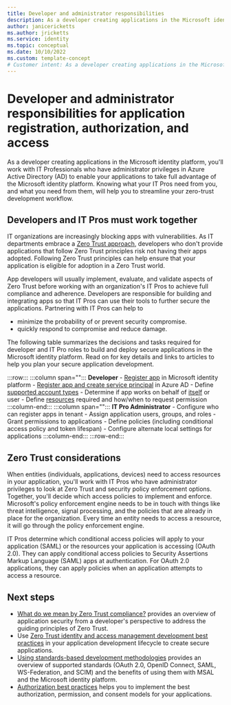 ```yaml
---
title: Developer and administrator responsibilities
description: As a developer creating applications in the Microsoft identity platform, knowing what your IT Pros need from you, and what you need from them, will help you to streamline your zero-trust development workflow.
author: janicericketts
ms.author: jricketts
ms.service: identity
ms.topic: conceptual
ms.date: 10/10/2022
ms.custom: template-concept
# Customer intent: As a developer creating applications in the Microsoft identity platform, I want to know what my IT Pros need from me, and what I need from them, so that I can streamline my zero-trust development workflow.
---
```

# Developer and administrator responsibilities for application registration,  authorization, and access

As a developer creating applications in the Microsoft identity platform, you'll work with IT Professionals who have administrator privileges in Azure Active Directory (AD) to enable your applications to take full advantage of the Microsoft identity platform. Knowing what your IT Pros need from you, and what you need from them, will help you to streamline your zero-trust development workflow.

## Developers and IT Pros must work together

IT organizations are increasingly blocking apps with vulnerabilities. As IT departments embrace a [Zero Trust approach](overview.md), developers who don't provide applications that follow Zero Trust principles risk not having their apps adopted. Following Zero Trust principles can help ensure that your application is eligible for adoption in a Zero Trust world.

App developers will usually implement, evaluate, and validate aspects of Zero Trust before working with an organization's IT Pros to achieve full compliance and adherence. Developers are responsible for building and integrating apps so that IT Pros can use their tools to further secure the applications. Partnering with IT Pros can help to

* minimize the probability of or prevent security compromise.
* quickly respond to compromise and reduce damage.

The following table summarizes the decisions and tasks required for developer and IT Pro roles to build and deploy secure applications in the Microsoft identity platform. Read on for key details and links to articles to help you plan your secure application development.

:::row:::
   :::column span="":::
      **Developer**
      - [Register app](/azure/active-directory/develop/quickstart-register-app) in Microsoft identity platform
      - [Register app and create service principal](/azure/active-directory/develop/howto-create-service-principal-portal#register-an-application-with-azure-ad-and-create-a-service-principal) in Azure AD
      - Define [supported account types](identity-supported-account-types.md)
      - Determine if app works on behalf of [itself](identity-non-user-applications.md) or user
      - Define [resources](acquire-application-authorization-to-access-resources.md) required and how/when to request permission
   :::column-end:::
   :::column span="":::
      **IT Pro Administrator**
      - Configure who can register apps in tenant
      - Assign application users, groups, and roles
      - Grant permissions to applications
      - Define policies (including conditional access policy and token lifespan)
      - Configure alternate local settings for applications
   :::column-end:::
:::row-end:::

## Zero Trust considerations

When entities (individuals, applications, devices) need to access resources in your application, you'll work with IT Pros who have administrator privileges to look at Zero Trust and security policy enforcement options. Together, you'll decide which access policies to implement and enforce. Microsoft's policy enforcement engine needs to be in touch with things like threat intelligence, signal processing, and the policies that are already in place for the organization. Every time an entity needs to access a resource, it will go through the policy enforcement engine.

IT Pros determine which conditional access policies will apply to your application (SAML) or the resources your application is accessing (OAuth 2.0). They can apply conditional access policies to Security Assertions Markup Language (SAML) apps at authentication. For OAuth 2.0 applications, they can apply policies when an application attempts to access a resource.

## Next steps

* [What do we mean by Zero Trust compliance?](identity-zero-trust-compliance.md) provides an overview of application security from a developer's perspective to address the guiding principles of Zero Trust.
* Use [Zero Trust identity and access management development best practices](identity-iam-development-best-practices.md) in your application development lifecycle to create secure applications.
* [Using standards-based development methodologies](identity-standards-based-development-methodologies.md) provides an overview of supported standards (OAuth 2.0, OpenID Connect, SAML, WS-Federation, and SCIM) and the benefits of using them with MSAL and the Microsoft identity platform.
* [Authorization best practices](developer-strategy-authorization-best-practices.md) helps you to implement the best authorization, permission, and consent models for your applications.
